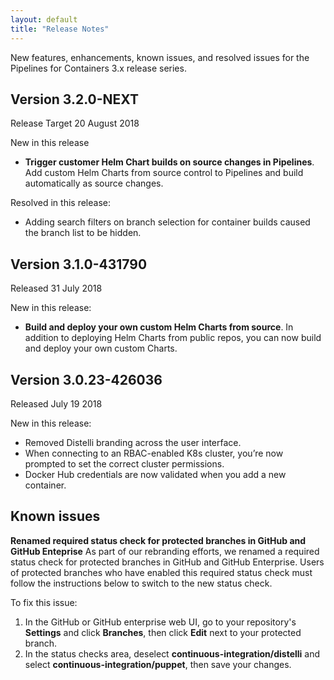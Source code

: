 ```yaml
---
layout: default
title: "Release Notes"
--- 
```


New features, enhancements, known issues, and resolved issues for the Pipelines for Containers 3.x release series.

## Version 3.2.0-NEXT

Release Target 20 August 2018

New in this release
* **Trigger customer Helm Chart builds on source changes in Pipelines**. Add custom Helm Charts from source control to Pipelines and build automatically as source changes.

Resolved in this release:
* Adding search filters on branch selection for container builds caused the branch list to be hidden.

## Version 3.1.0-431790

Released 31 July 2018

New in this release:

* **Build and deploy your own custom Helm Charts from source**. In addition to deploying Helm Charts from public repos, you can now build and deploy your own custom Charts. 

## Version 3.0.23-426036

Released July 19 2018

New in this release:

* Removed Distelli branding across the user interface. 
* When connecting to an RBAC-enabled K8s cluster, you’re now prompted to set the correct cluster permissions.
* Docker Hub credentials are now validated when you add a new container.

## Known issues

**Renamed required status check for protected branches in GitHub and GitHub Enteprise**
As part of our rebranding efforts, we renamed a required status check for protected branches in GitHub and GitHub Enterprise. Users of protected branches who have enabled this required status check must follow the instructions below to switch to the new status check. 

To fix this issue: 

1. In the GitHub or GitHub enterprise web UI, go to your repository's **Settings** and click **Branches**, then click **Edit** next to your protected branch.
1. In the status checks area, deselect **continuous-integration/distelli** and select **continuous-integration/puppet**, then save your changes. 